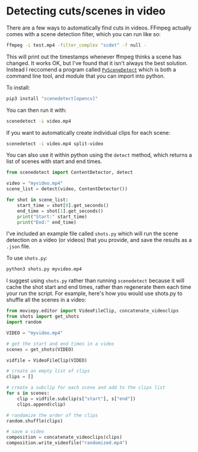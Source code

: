 # Detecting cuts/scenes in video

There are a few ways to automatically find cuts in videos. FFmpeg actually comes with a scene detection filter, which you can run like so:

```bash
ffmpeg -i test.mp4 -filter_complex "scdet" -f null -
```

This will print out the timestamps whenever ffmpeg thinks a scene has changed. It works OK, but I've found that it isn't always the best solution. Instead I reccomend a program called [`PySceneDetect`](https://github.com/Breakthrough/PySceneDetect) which is both a command line tool, and module that you can import into python.

To install:

```bash
pip3 install "scenedetect[opencv]"
```

You can then run it with:

```bash
scenedetect -i video.mp4
```

If you want to automatically create individual clips for each scene:

```bash
scenedetect -i video.mp4 split-video
```

You can also use it within python using the `detect` method, which returns a list of scenes with start and end times.

```python
from scenedetect import ContentDetector, detect

video = "myvideo.mp4"
scene_list = detect(video, ContentDetector())

for shot in scene_list:
	start_time = shot[0].get_seconds()
	end_time = shot[1].get_seconds()
 	print("Start:" start_time)
 	print("End:" end_time)
```

I've included an example file called `shots.py` which will run the scene detection on a video (or videos) that you provide, and save the results as a `.json` file. 

To use `shots.py`:

```bash
python3 shots.py myvideo.mp4
```

I suggest using `shots.py` rather than running `scenedetect` because it will cache the shot start and  end times, rather than regenerate them each time your run the script. For example, here's how you would use shots.py to shuffle all the scenes in a video:

```python
from moviepy.editor import VideoFileClip, concatenate_videoclips
from shots import get_shots
import random

VIDEO = "myvideo.mp4"

# get the start and end times in a video
scenes = get_shots(VIDEO)

vidfile = VideoFileClip(VIDEO)

# create an empty list of clips
clips = []

# create a subclip for each scene and add to the clips list
for s in scenes:
    clip = vidfile.subclip(s["start"], s["end"])
    clips.append(clip)

# randomize the order of the clips
random.shuffle(clips)

# save a video
composition = concatenate_videoclips(clips)
composition.write_videofile("randomized.mp4")
```


